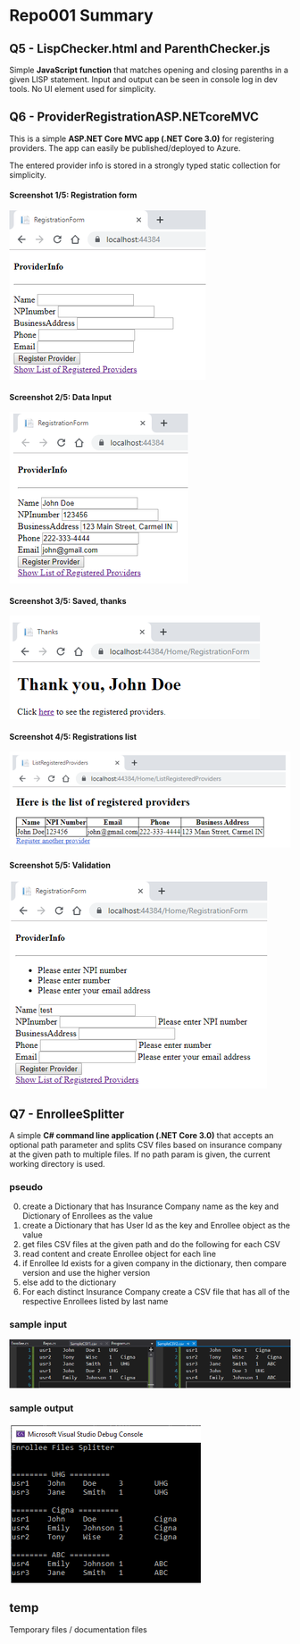 # Repo001 Summary

Q5 - LispChecker.html and ParenthChecker.js
----------------------------------------
Simple **JavaScript function** that matches opening and closing parenths in a given LISP statement.
Input and output can be seen in console log in dev tools. No UI element used for simplicity.




Q6 - ProviderRegistrationASP.NETcoreMVC
------------------------------------

This is a simple **ASP.NET Core MVC app (.NET Core 3.0)** for registering providers. The app can easily be published/deployed to Azure.

The entered provider info is stored in a strongly typed static collection for simplicity.

#### Screenshot 1/5: Registration form

![Registration Form](temp/img1-empty.bmp "Regisration Form")

#### Screenshot 2/5: Data Input

![Data input](temp/img2-input.bmp "Data input")

#### Screenshot 3/5: Saved, thanks

![Thanks](temp/img3-thanks.bmp "Thanks")

#### Screenshot 4/5: Registrations list

![Registrations list](temp/img4-list.bmp "Regisrations list")

#### Screenshot 5/5: Validation

![Validation](temp/img5-validation.bmp "Validation")


Q7 - EnrolleeSplitter
-------------------------------
A simple **C# command line application (.NET Core 3.0)** that accepts an optional path parameter and splits CSV files based on insurance company at the given path to multiple files. If no path param is given, the current working directory is used.

### pseudo
0. create a Dictionary that has Insurance Company name as the key and Dictionary of Enrollees as the value
1. create a Dictionary that has User Id as the key and Enrollee object as the value
2. get files CSV files at the given path and do the following for each CSV 
3. read content and create Enrollee object for each line
4. if Enrollee Id exists for a given company in the dictionary, then compare version and use the higher version
5. else add to the dictionary
6. For each distinct Insurance Company create a CSV file that has all of the respective Enrollees listed by last name

### sample input
![input](temp/q7-input.bmp "input")

### sample output
![output](temp/q7-output.bmp "output")


temp
-------------
Temporary files / documentation files

